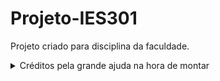 # Projeto-IES301
Projeto criado para disciplina da faculdade. <br/>
<details>
<summary>Créditos pela grande ajuda na hora de montar</summary>
<br/>
https://www.mundojs.com.br/2018/01/11/como-fazer-captcha-com-javascript/<br/>
https://www.algolia.com/blog/engineering/how-to-implement-autocomplete-with-javascript-on-your-website/<br/>
https://getbootstrap.com/<br/>
https://developer.snapappointments.com/bootstrap-select/<br/>
https://www.chartjs.org/<br/>
https://github.com/neighbordog/jquery-paginate<br/>
https://igorescobar.github.io/jQuery-Mask-Plugin/<br/>
https://google.github.io/material-design-icons/<br/>
https://jquery.com/<br/>
https://www.kryogenix.org/code/browser/sorttable/<br/>
https://popper.js.org<br/>
https://github.com/jeffssant/validarcpf<br/>
https://www.blogson.com.br/como-formatar-campos-de-cpf-cep-telefone-e-moeda-com-jquery-jmask/
</details>

